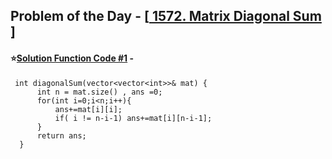 ## Problem of the Day - [<a href="https://leetcode.com/problems/matrix-diagonal-sum/"> 1572. Matrix Diagonal Sum </a>]


#### ⭐<ins>Solution Function Code #1</ins> -


     int diagonalSum(vector<vector<int>>& mat) {
          int n = mat.size() , ans =0;
          for(int i=0;i<n;i++){
              ans+=mat[i][i];
              if( i != n-i-1) ans+=mat[i][n-i-1];
          }
          return ans;
      }

